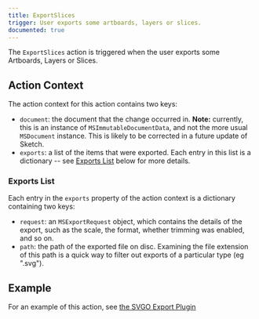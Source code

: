 ```yaml
---
title: ExportSlices
trigger: User exports some artboards, layers or slices.
documented: true
---
```


The `ExportSlices` action is triggered when the user exports some Artboards, Layers or Slices.

## Action Context

The action context for this action contains two keys:

* `document`: the document that the change occurred in. **Note:** currently, this is an instance of `MSImmutableDocumentData`, and not the more usual `MSDocument` instance. This is likely to be corrected in a future update of Sketch.
* `exports`: a list of the items that were exported. Each entry in this list is a dictionary -- see [Exports List](#exports-list) below for more details.

### Exports List

Each entry in the `exports` property of the action context is a dictionary containing two keys:

* `request`: an `MSExportRequest` object, which contains the details of the export, such as the scale, the format, whether trimming was enabled, and so on.
* `path`: the path of the exported file on disc. Examining the file extension of this path is a quick way to filter out exports of a particular type (eg ".svg").

## Example

For an example of this action, see [the SVGO Export Plugin](https://github.com/BohemianCoding/SketchAPI/tree/develop/examples/svgo-export/)
